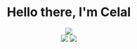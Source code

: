 <h1 align="center">Hello there, I'm Celal</h1>

<div align="center">
    <img src="">
</div>

<div align="center">
    <a href="https://discord.com/users/571651448761352212" alt="Discord Profile"><img src="https://lanyard-profile-readme.vercel.app/api/571651448761352212"></a>
</div>

<div align="center">
    <a href="https://discord.link/ttz6dJ9CCz" alt="Discord Server"><img src="https://shields.io/badge/Discord-black?style=for-the-badge&logo=discord"></a>
    <a href="https://instagram.com/celalcakmakr1" alt="Instagram"><img src="https://shields.io/badge/Instagram-black?style=for-the-badge&logo=instagram"></a>
</div>
